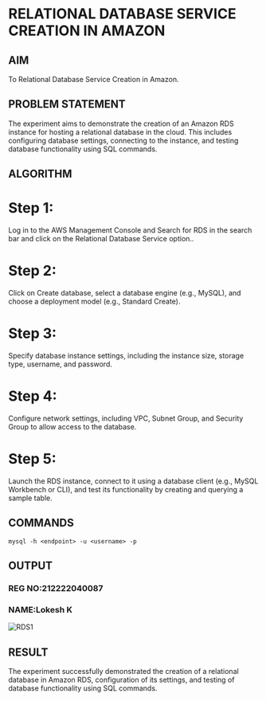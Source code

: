 # RELATIONAL DATABASE SERVICE CREATION IN AMAZON

## AIM
  To Relational Database Service Creation in Amazon.
## PROBLEM STATEMENT
 The experiment aims to demonstrate the creation of an Amazon RDS instance for hosting a relational database in the cloud. This includes configuring database settings, connecting to the instance, and testing database functionality using SQL commands.

## ALGORITHM
# Step 1:
Log in to the AWS Management Console and Search for RDS in the search bar and click on the Relational Database Service option..
# Step 2:
Click on Create database, select a database engine (e.g., MySQL), and choose a deployment model (e.g., Standard Create).
# Step 3:
Specify database instance settings, including the instance size, storage type, username, and password.
# Step 4:
Configure network settings, including VPC, Subnet Group, and Security Group to allow access to the database.
# Step 5:
Launch the RDS instance, connect to it using a database client (e.g., MySQL Workbench or CLI), and test its functionality by creating and querying a sample table.
## COMMANDS
```
mysql -h <endpoint> -u <username> -p

```
## OUTPUT
### REG NO:212222040087
### NAME:Lokesh K

![RDS1](https://github.com/user-attachments/assets/aa6370b6-6a46-4c4a-8a98-a212d0122bb2)
## RESULT
The experiment successfully demonstrated the creation of a relational database in Amazon RDS, configuration of its settings, and testing of database functionality using SQL commands. 
